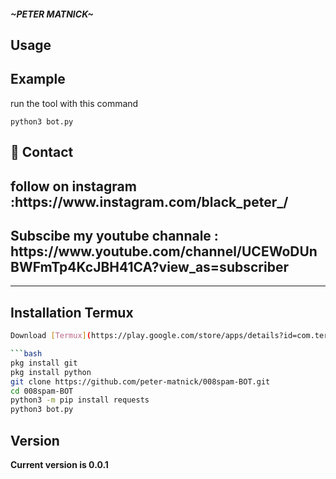 <h5>~PETER MATNICK~</h5>


<h2>Usage</h2>

<h2>Example</h2>
<p>run the tool with this command<p>
<code>python3 bot.py</code>

<h2>💬 Contact</h2>

<h2>follow on instagram :https://www.instagram.com/black_peter_/ </h2>

<h2>Subscibe my youtube channale : https://www.youtube.com/channel/UCEWoDUnBWFmTp4KcJBH41CA?view_as=subscriber </h2>

<hr>

## Installation Termux

```bash
Download [Termux](https://play.google.com/store/apps/details?id=com.termux)

```bash
pkg install git
pkg install python
git clone https://github.com/peter-matnick/008spam-BOT.git
cd 008spam-BOT
python3 -m pip install requests
python3 bot.py

```
<h2>Version</h2>
<strong>Current version is 0.0.1</strong>
